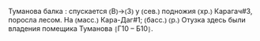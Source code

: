 ---
---

Туманова балка
: спускается ⦅В⦆→⦅З⦆ у ⦅сев.⦆ подножия ⦅хр.⦆ Карагач#3, поросла лесом. На ⦅масс.⦆ Кара-Даг#1; ⦅басс.⦆ ⦅р.⦆ Отузка здесь были владения помещика Туманова ⦃Г10 – Б10⦄.
